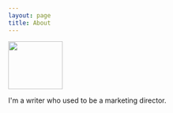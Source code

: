 ```yaml
---
layout: page
title: About
---
```


<img src="https://makgill.github.io/assets/img/makd.jpeg" width="110" height="97"  border="0" hspace="0" vspace="0">

I'm a writer who used to be a marketing director.
